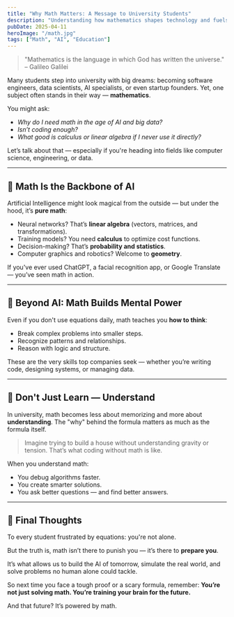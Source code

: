 ```yaml
---
title: "Why Math Matters: A Message to University Students"
description: "Understanding how mathematics shapes technology and fuels modern AI."
pubDate: 2025-04-11
heroImage: "/math.jpg"
tags: ["Math", "AI", "Education"]
---
```


> "Mathematics is the language in which God has written the universe." – Galileo Galilei

Many students step into university with big dreams: becoming software engineers, data scientists, AI specialists, or even startup founders. Yet, one subject often stands in their way — **mathematics**.

You might ask:

- *Why do I need math in the age of AI and big data?*
- *Isn’t coding enough?*
- *What good is calculus or linear algebra if I never use it directly?*

Let’s talk about that — especially if you're heading into fields like computer science, engineering, or data.

---

## 📌 Math Is the Backbone of AI

Artificial Intelligence might look magical from the outside — but under the hood, it’s **pure math**:

- Neural networks? That’s **linear algebra** (vectors, matrices, and transformations).
- Training models? You need **calculus** to optimize cost functions.
- Decision-making? That’s **probability and statistics**.
- Computer graphics and robotics? Welcome to **geometry**.

If you've ever used ChatGPT, a facial recognition app, or Google Translate — you’ve seen math in action.

---

## 🚀 Beyond AI: Math Builds Mental Power

Even if you don't use equations daily, math teaches you **how to think**:

- Break complex problems into smaller steps.
- Recognize patterns and relationships.
- Reason with logic and structure.

These are the very skills top companies seek — whether you’re writing code, designing systems, or managing data.

---

## 🧠 Don't Just Learn — Understand

In university, math becomes less about memorizing and more about **understanding**. The "why" behind the formula matters as much as the formula itself.

> Imagine trying to build a house without understanding gravity or tension. That’s what coding without math is like.

When you understand math:
- You debug algorithms faster.
- You create smarter solutions.
- You ask better questions — and find better answers.

---

## 🎯 Final Thoughts

To every student frustrated by equations: you're not alone.

But the truth is, math isn’t there to punish you — it’s there to **prepare you**.

It’s what allows us to build the AI of tomorrow, simulate the real world, and solve problems no human alone could tackle.

So next time you face a tough proof or a scary formula, remember:
**You’re not just solving math. You’re training your brain for the future.**

And that future? It’s powered by math.